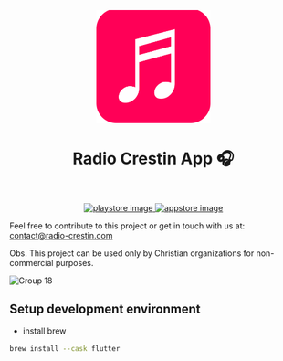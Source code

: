 <p align="center">
  <a href="https://github.com/iosifnicolae2/radio-crestin-app">
    <img src="https://github.com/iosifnicolae2/radio-crestin-app/blob/main/assets/icons/ic_logo_filled.png" alt="Radio Crestin logo" width="200" />
  </a>
</p>
<h1 align="center">Radio Crestin App 🎧</h1>
<br>
<p align="center">
  <a href="https://play.google.com/store/apps/details?id=com.radiocrestin.radio_crestin&hl=en_US" target="_blank">
    <img alt="playstore image" src="https://github.com/iosifnicolae2/radio-crestin-app/blob/main/assets/icons/playstore.svg" width="150" height="46"/>
  </a>
  <a href="https://apps.apple.com/app/6451270471" target="_blank">
    <img alt="appstore image" src="https://github.com/iosifnicolae2/radio-crestin-app/blob/main/assets/icons/appstore.svg" width="150" height="46"/>
  </a>
</p>

Feel free to contribute to this project or get in touch with us at: contact@radio-crestin.com

Obs. This project can be used only by Christian organizations for non-commercial purposes.

![Group 18](https://github.com/iosifnicolae2/radio-crestin-app/assets/43387542/2d89a06e-f8fb-40a9-9f20-c1e04568a208)


## Setup development environment
- install brew
```bash
brew install --cask flutter

```
